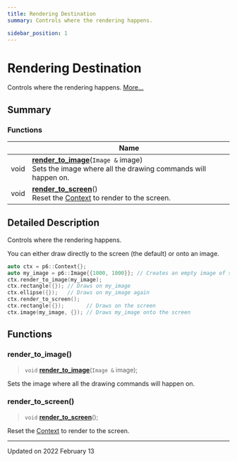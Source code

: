 ```yaml
---
title: Rendering Destination
summary: Controls where the rendering happens. 

sidebar_position: 1
---
```


# Rendering Destination

Controls where the rendering happens.  [More...](#detailed-description)

## Summary

### Functions

|                | Name           |
| -------------- | -------------- |
| void | **[render_to_image](/reference/rendering-destination#render_to_image)**(`Image &` image)<br/>Sets the image where all the drawing commands will happen on.  |
| void | **[render_to_screen](/reference/rendering-destination#render_to_screen)**()<br/>Reset the [Context](/reference/Types/context) to render to the screen.  |

## Detailed Description

Controls where the rendering happens. 

You can either draw directly to the screen (the default) or onto an image.



```cpp
auto ctx = p6::Context{};
auto my_image = p6::Image{{1000, 1000}}; // Creates an empty image of size 1000x1000
ctx.render_to_image(my_image);
ctx.rectangle({}); // Draws on my_image
ctx.ellipse({});   // Draws on my_image again
ctx.render_to_screen();
ctx.rectangle({});       // Draws on the screen
ctx.image(my_image, {}); // Draws my_image onto the screen
```


## Functions

### render_to_image()

> `void` **[render_to_image](/reference/rendering-destination#render_to_image)**(`Image &` image);


Sets the image where all the drawing commands will happen on. 

### render_to_screen()

> `void` **[render_to_screen](/reference/rendering-destination#render_to_screen)**();


Reset the [Context](/reference/Types/context) to render to the screen. 





-------------------------------

Updated on 2022 February 13